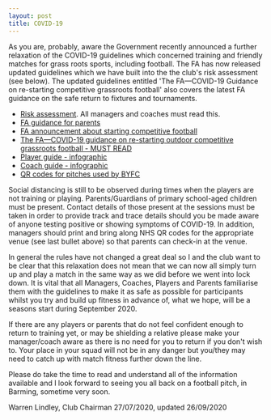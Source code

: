 ```yaml
---
layout: post
title: COVID-19
---
```


As you are, probably, aware the Government recently announced a further relaxation of the COVID-19 guidelines which concerned training and friendly matches for grass roots sports, including football. The FA has now released updated guidelines which we have built into the the club's risk assessment (see below). The updated guidelines entitled 'The FA&mdash;COVID-19 Guidance on re-starting competitive grassroots football' also covers the latest FA guidance on the safe return to fixtures and tournaments.

* [Risk assessment](https://drive.google.com/file/d/1O0F8B0n5ObB6PxlDTZmWJWMqCMsqES3z/view?usp=sharing). All managers and coaches must read this.
* [FA guidance for parents](https://drive.google.com/file/d/1Ft8w3ZJ4tsB_SDSppV57A17mLle_2t86/view?usp=sharing) 
* [FA announcement about starting competitive football](http://www.thefa.com/news/2020/jul/17/grassroots-guidance-for-competitive-football-restart-in-england-170720)
* [The FA&mdash;COVID-19 guidance on re-starting outdoor competitive grassroots football - MUST READ](http://www.thefa.com/-/media/thefacom-new/files/get-involved/2020/detailed-covid-19-guidance-on-re-starting-competitive-grassroots-football.ashx)
* [Player guide - infographic](https://drive.google.com/file/d/1nZ1scj63HOFWr_gghTDrSjRf62Mq5jxm/view?usp=sharing)
* [Coach guide - infographic](https://drive.google.com/file/d/1ihVMfXF4qCaV51jzFc6PJkqhs7gPoQIx/view?usp=sharing)
* [QR codes for pitches used by BYFC](https://drive.google.com/drive/folders/1-UlFn5mXsAXUFvN5al0OFvSfKtyr1jkh?usp=sharing)

Social distancing is still to be observed during times when the players are not training or playing. Parents/Guardians of primary school-aged children must be present. Contact details of those present at the sessions must be taken in order to provide track and trace details should you be made aware of anyone testing positive or showing symptoms of COVID-19. In addition, managers should print and bring along NHS QR codes for the appropriate venue (see last bullet above) so that parents can check-in at the venue.

In general the rules have not changed a great deal so I and the club want to be clear that this relaxation does not mean that we can now all simply turn up and play a match in the same way as we did before we went into lock down. It is vital that all Managers, Coaches, Players and Parents familiarise them with the guidelines to make it as safe as possible for participants whilst you try and build up fitness in advance of, what we hope, will be a seasons start during September 2020.

If there are any players or parents that do not feel confident enough to return to training yet, or may be shielding a relative please make your manager/coach aware as there is no need for you to return if you don't wish to. Your place in your squad will not be in any danger but you/they may need to catch up with match fitness further down the line.

Please do take the time to read and understand all of the information available and I look forward to seeing you all back on a football pitch, in Barming, sometime very soon.

Warren Lindley, Club Chairman
27/07/2020, updated 26/09/2020

